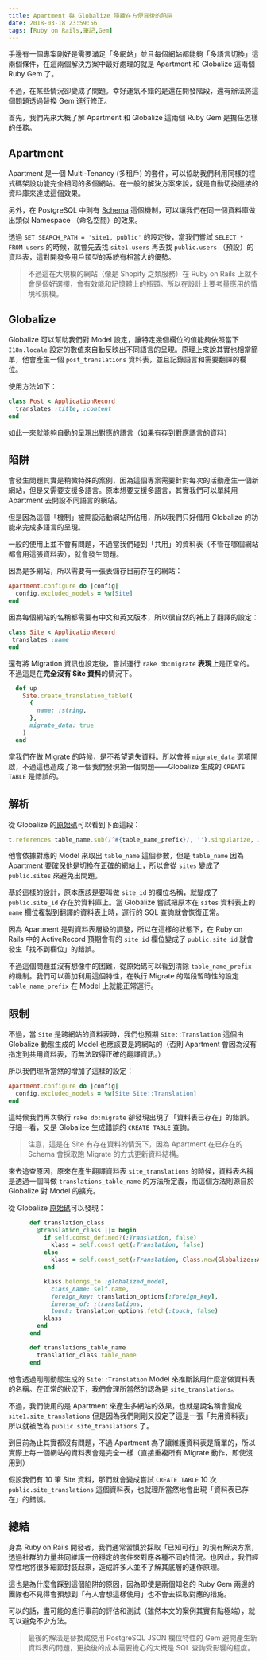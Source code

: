 ```yaml
---
title: Apartment 與 Globalize 隱藏在方便背後的陷阱
date: 2018-03-18 23:59:56
tags: [Ruby on Rails,筆記,Gem]
---
```


手邊有一個專案剛好是需要滿足「多網站」並且每個網站都能夠「多語言切換」這兩個條件，在這兩個解決方案中最好處理的就是 Apartment 和 Globalize 這兩個 Ruby Gem 了。

不過，在某些情況卻變成了問題。幸好運氣不錯的是還在開發階段，還有辦法將這個問題透過替換 Gem 進行修正。

<!--more-->

首先，我們先來大概了解 Apartment 和 Globalize 這兩個 Ruby Gem 是擔任怎樣的任務。

## Apartment

Apartment 是一個 Multi-Tenancy (多租戶) 的套件，可以協助我們利用同樣的程式碼架設功能完全相同的多個網站。在一般的解決方案來說，就是自動切換連接的資料庫來達成這個效果。

另外，在 PostgreSQL 中則有 [Schema](https://www.postgresql.org/docs/9.5/static/ddl-schemas.html) 這個機制，可以讓我們在同一個資料庫做出類似 Namespace （命名空間）的效果。

透過 `SET SEARCH_PATH = 'site1, public'` 的設定後，當我們嘗試 `SELECT * FROM users` 的時候，就會先去找 `site1.users` 再去找 `public.users` （預設）的資料表，這對開發多用戶類型的系統有相當大的優勢。

> 不過這在大規模的網站（像是 Shopify 之類服務）在 Ruby on Rails 上就不會是個好選擇，會有效能和記憶體上的瓶頸。所以在設計上要考量應用的情境和規模。

## Globalize

Globalize 可以幫助我們對 Model 設定，讓特定幾個欄位的值能夠依照當下 `I18n.locale` 設定的數值來自動反映出不同語言的呈現。原理上來說其實也相當簡單，他會產生一個 `post_translations` 資料表，並且記錄語言和需要翻譯的欄位。

使用方法如下：

```ruby
class Post < ApplicationRecord
  translates :title, :content
end
```

如此一來就能夠自動的呈現出對應的語言（如果有存到對應語言的資料）

## 陷阱

會發生問題其實是稍微特殊的案例，因為這個專案需要針對每次的活動產生一個新網站，但是又需要支援多語言。原本想要支援多語言，其實我們可以單純用 Apartment 去開設不同語言的網站。

但是因為這個「機制」被開設活動網站所佔用，所以我們只好借用 Globalize 的功能來完成多語言的呈現。

一般的使用上並不會有問題，不過當我們碰到「共用」的資料表（不管在哪個網站都會用這張資料表），就會發生問題。

因為是多網站，所以需要有一張表儲存目前存在的網站：

```ruby
Apartment.configure do |config|
  config.excluded_models = %w[Site]
end
```

因為每個網站的名稱都需要有中文和英文版本，所以很自然的補上了翻譯的設定：

```ruby
class Site < ApplicationRecord
 translates :name
end
```

還有將 Migration 資訊也設定後，嘗試運行 `rake db:migrate` **表現上**是正常的。不過這是在**完全沒有 Site 資料**的情況下。

```ruby
  def up
    Site.create_translation_table!(
      {
        name: :string,
      },
      migrate_data: true
    )
  end
```

當我們在做 Migrate 的時候，是不希望遺失資料。所以會將 `migrate_data` 選項開啟，不過這也造成了第一個我們發現第一個問題——Globalize 生成的 `CREATE TABLE` 是錯誤的。

## 解析

從 Globalize 的[原始碼](https://github.com/globalize/globalize/blob/master/lib/globalize/active_record/migration.rb#L81)可以看到下面這段：

```ruby
t.references table_name.sub(/^#{table_name_prefix}/, '').singularize, :null => false, :index => false, :type => column_type(model.primary_key).to_sym
```

他會依據對應的 Model 來取出 `table_name` 這個參數，但是 `table_name` 因為 Apartment 要確保他是切換在正確的網站上，所以會從 `sites` 變成了 `public.sites` 來避免出問題。

基於這樣的設計，原本應該是要叫做 `site_id` 的欄位名稱，就變成了 `public.site_id` 存在於資料庫上。當 Globalize 嘗試把原本在 `sites` 資料表上的 `name` 欄位複製到翻譯的資料表上時，運行的 SQL 查詢就會恢復正常。

因為 Apartment 是對資料表層級的調整，所以在這樣的狀態下，在 Ruby on Rails 中的 ActiveRecord 預期會有的 `site_id` 欄位變成了 `public.site_id` 就會發生「找不到欄位」的錯誤。

不過這個問題並沒有想像中的困難，從原始碼可以看到清除 `table_name_prefix` 的機制。我們可以善加利用這個特性，在執行 Migrate 的階段暫時性的設定 `table_name_prefix` 在 Model 上就能正常運行。

## 限制

不過，當 `Site` 是跨網站的資料表時，我們也預期 `Site::Translation` 這個由 Globalize 動態生成的 Model 也應該要是跨網站的（否則 Apartment 會因為沒有指定到共用資料表，而無法取得正確的翻譯資訊。）

所以我們理所當然的增加了這樣的設定：

```ruby
Apartment.configure do |config|
  config.excluded_models = %w[Site Site::Translation]
end
```

這時候我們再次執行 `rake db:migrate` 卻發現出現了「資料表已存在」的錯誤。仔細一看，又是 Globalize 生成錯誤的 `CREATE TABLE` 查詢。

> 注意，這是在 Site 有存在資料的情況下，因為 Apartment 在已存在的 Schema 會採取跑 Migrate 的方式更新資料結構。

來去追查原因，原來在產生翻譯資料表 `site_translations` 的時候，資料表名稱是透過一個叫做 `translations_table_name` 的方法所定義，而這個方法則源自於 Globalize 對 Model 的擴充。

從 Globalize [原始碼](https://github.com/globalize/globalize/blob/master/lib/globalize/active_record/class_methods.rb#L51)可以發現：

```ruby
      def translation_class
        @translation_class ||= begin
          if self.const_defined?(:Translation, false)
            klass = self.const_get(:Translation, false)
          else
            klass = self.const_set(:Translation, Class.new(Globalize::ActiveRecord::Translation))
          end

          klass.belongs_to :globalized_model,
            class_name: self.name,
            foreign_key: translation_options[:foreign_key],
            inverse_of: :translations,
            touch: translation_options.fetch(:touch, false)
          klass
        end
      end

      def translations_table_name
        translation_class.table_name
      end
```

他會透過剛剛動態生成的 `Site::Translation` Model 來推斷該用什麼當做資料表的名稱。在正常的狀況下，我們會理所當然的認為是 `site_translations`。

不過，我們使用的是 Apartment 來產生多網站的效果，也就是說名稱會變成 `site1.site_translations` 但是因為我們剛剛又設定了這是一張「共用資料表」所以就被改為 `public.site_translations` 了。

到目前為止其實都沒有問題，不過 Apartment 為了讓維護資料表是簡單的，所以實際上每一個網站的資料表會是完全一樣（直接重複所有 Migrate 動作，即使沒用到）

假設我們有 10 筆 Site 資料，那們就會變成嘗試 `CREATE TABLE` 10 次 `public.site_translations` 這個資料表，也就理所當然地會出現「資料表已存在」的錯誤。

## 總結

身為 Ruby on Rails 開發者，我們通常習慣於採取「已知可行」的現有解決方案，透過社群的力量共同維護一份穩定的套件來對應各種不同的情況。也因此，我們經常性地將很多細節封裝起來，造成許多人並不了解其底層的運作原理。

這也是為什麼會踩到這個陷阱的原因，因為即使是兩個知名的 Ruby Gem 兩邊的團隊也不見得會預想到「有人會想這樣使用」也不會去採取對應的措施。

可以的話，盡可能的進行事前的評估和測試（雖然本文的案例其實有點極端），就可以避免不少方法。

> 最後的解法是替換成使用 PostgreSQL JSON 欄位特性的 Gem 避開產生新資料表的問題，更換後的成本需要擔心的大概是 SQL 查詢受影響的程度。


